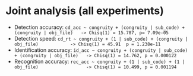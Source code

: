 # Joint analysis (all experiments)
- Detection accuracy: 		`cd_acc ~ congruity + (congruity | sub_code) + (congruity | obj_file) 	-> Chisq(1) = 15.787, p= 7.09e-05`
- Detection speed: 			`cd_rt ~ congruity + (1 | sub_code) + (congruity | obj_file) 			-> Chisq(1) = 45.91  p = 1.238e-11`
- Identification accuracy: 	`id_acc ~ congruity + (congruity | sub_code) + (congruity | obj_file) 	-> Chisq(1) = 14.762, p = 0.000122`
- Recognition accuracy: 	`rec_acc ~ congruity + (1 | sub_code) + (1 | obj_file) 					-> Chisq(1) = 10.499, p = 0.001194`
